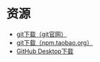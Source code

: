 # 资源

+ [git下载（git官网）](https://git-scm.com/)
+ [git下载（npm.taobao.org）](https://npm.taobao.org/mirrors/git-for-windows/)
+ [GitHub Desktop下载](https://desktop.github.com/)